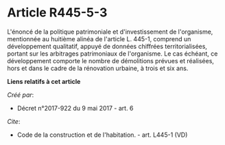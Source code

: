# Article R445-5-3

L'énoncé de la politique patrimoniale et d'investissement de l'organisme, mentionnée au huitième alinéa de l'article L.
445-1, comprend un développement qualitatif, appuyé de données chiffrées territorialisées, portant sur les arbitrages
patrimoniaux de l'organisme. Le cas échéant, ce développement comporte le nombre de démolitions prévues et réalisées, hors et
dans le cadre de la rénovation urbaine, à trois et six ans.

**Liens relatifs à cet article**

_Créé par_:

  - Décret n°2017-922 du 9 mai 2017 - art. 6

_Cite_:

  - Code de la construction et de l'habitation. - art. L445-1 (VD)
